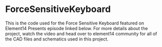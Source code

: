 # ForceSensitiveKeyboard
This is the code used for the Force Sensitive Keyboard featured on Element14 Presents episode linked below. For more details about the project, watch the video and head over to element14 community for all of the CAD files and schematics used in this project.

